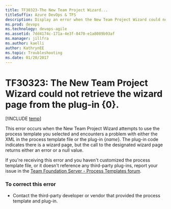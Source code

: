 ```yaml
---
title: TF30323-The New Team Project Wizard...titleSuffix: Azure DevOps & TFS
description: Display an error when the New Team Project Wizard could not retrieve the wizard page from the plug-in.
ms.prod: devops
ms.technology: devops-agile
ms.assetid: 7dd4174c-171a-4e3f-8470-e1a8089b93af
ms.manager: jillfra
ms.author: kaelliauthor: KathrynEE
ms.topic: Troubleshooting
ms.date: 01/20/2017
---
```


# TF30323: The New Team Project Wizard could not retrieve the wizard page from the plug-in {0}.

[!INCLUDE [temp](../../_shared/version-vsts-tfs-all-versions.md)]

This error occurs when the New Team Project Wizard attempts to use the process template you selected and encounters a problem with either the XML in the process template file or the plug-in {*name*}. The plug-in code indicates there is a wizard page, but the call to the designated wizard page returns either an error or a null value.  
  
 If you're receiving this error and you haven't customized the process template file, or it doesn't reference any third-party plug-ins, report your issue in the [Team Foundation Server - Process Templates forum](http://social.msdn.microsoft.com/Forums/home?forum=tfsprocess).  
  
### To correct this error  
  
-   Contact the third-party developer or vendor that provided the process template and plug-in.